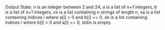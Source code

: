 Output State: n is an integer between 2 and 24, a is a list of n+1 integers, b is a list of n+1 integers, xx is a list containing n strings of length n, sa is a list containing indices i where a[i] > 0 and b[i] == 0, sb is a list containing indices i where b[i] > 0 and a[i] == 0, stdin is empty.